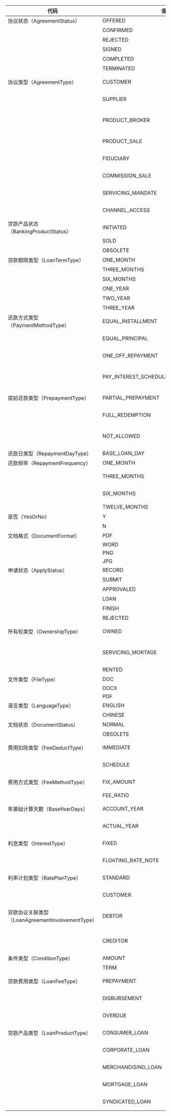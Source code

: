 | 代码                         | 值                                       | 说明       |
| ---------------------------- | ---------------------------------------- |----------|
| 协议状态（AgreementStatus）  | OFFERED                                  | 已提供      |
|                              | CONFIRMED                                | 已确认      |
|                              | REJECTED                                 | 已拒绝      |
|                              | SIGNED                                   | 已签署      |
|                              | COMPLETED                                | 已完成      |
|                              | TERMINATED                               | 已终止      |
| 协议类型（AgreementType）        | CUSTOMER                                 | 客户协议     |
|                              | SUPPLIER                                 | 供应商协议    |
|                              | PRODUCT_BROKER                           | 产品经销商协议  |
|                              | PRODUCT_SALE                             | 产品销售协议   |
|                              | FIDUCIARY                                | 信托销售协议   |
|                              | COMMISSION_SALE                          | 受托销售协议   |
|                              | SERVICING_MANDATE                        | 维护授权协议   |
|                              | CHANNEL_ACCESS                           | 渠道销售协议   |
| 贷款产品状态（BankingProductStatus） | INITIATED                                | 已建立      |
|                              | SOLD                                     | 已发布      |
|                              | OBSOLETE                                 | 已下架      |
| 贷款期限类型（LoanTermType）       | ONE_MONTH                                | 一个月      |
|                              | THREE_MONTHS                             | 三个月      |
|                              | SIX_MONTHS                               | 六个月      |
|                              | ONE_YEAR                                 | 一年       |
|                              | TWO_YEAR                                 | 两年       |
|                              | THREE_YEAR                               | 三年       |
| 还款方式类型（PaymentMethodType）    | EQUAL_INSTALLMENT                        | 等额本息     |
|                              | EQUAL_PRINCIPAL                          | 等额本金     |
|                              | ONE_OFF_REPAYMENT                        | 到期还本还息   |
|                              | PAY_INTEREST_SCHEDULE_PRINCIPAL_MATURITY | 按期付息到期还款 |
| 提前还款类型（PrepaymentType）       | PARTIAL_PREPAYMENT                       | 部分提前还款   |
|                              | FULL_REDEMPTION                          | 提前结清     |
|                              | NOT_ALLOWED                              | 不允许提前还款  |
| 还款日类型（RepaymentDayType）    | BASE_LOAN_DAY                            | 放款日      |
| 还款频率（RepaymentFrequency）     | ONE_MONTH                                | 按月       |
|                              | THREE_MONTHS                             | 按三个月     |
|                              | SIX_MONTHS                               | 按六个月     |
|                              | TWELVE_MONTHS                            | 按年       |
| 是否（YesOrNo）                | Y                                        | 是        |
|                              | N                                        | 否        |
| 文档格式（DocumentFormat）       | PDF                                      | PDF      |
|                              | WORD                                     | WORD     |
|                              | PNG                                      | PNG      |
|                              | JPG                                      | JPG      |
| 申请状态（ApplyStatus）          | RECORD                                   | 录入       |
|                              | SUBMIT                                   | 提交       |
|                              | APPROVALED                               | 批准       |
|                              | LOAN                                     | 放款       |
|                              | FINISH                                   | 结束       |
|                              | REJECTED                                 | 拒绝       |
| 所有权类型（OwnershipType）         | OWNED                                    | 完全拥有     |
|                              | SERVICING_MORTAGE                        | 拥有抵押贷款中  |
|                              | RENTED                                   | 租赁       |
| 文件类型（FileType）               | DOC                                      | DOC      |
|                              | DOCX                                     | DOCX     |
|                              | PDF                                      | PDF      |
| 语言类型（LanguageType）           | ENGLISH                                  | 英文       |
|                              | CHINESE                                  | 中文       |
| 文档状态（DocumentStatus）         | NORMAL                                   | 正常       |
|                              | OBSOLETE                                 | 废除       |
| 费用扣除类型（FeeDeductType）     | IMMEDIATE                                | 立即扣除     |
|                              | SCHEDULE                                 | 按计划扣除    |
| 费用方式类型（FeeMethodType）        | FIX_AMOUNT                               | 固定金额     |
|                              | FEE_RATIO                                | 按比例      |
| 年基础计算天数（BaseYearDays）      | ACCOUNT_YEAR                             | 会计天数360  |
|                              | ACTUAL_YEAR                              | 实际天数365  |
| 利息类型（InterestType）           | FIXED                                    | 固定利息     |
|                              | FLOATING_RATE_NOTE                       | 浮动利息     |
| 利率计划类型（RatePlanType） | STANDARD                                 | 标准利率     |
|                              | CUSTOMER                                 | 自定义利率    |
| 贷款协议关联类型（LoanAgreementInvolvementType） | DEBTOR                                   | 债务人/借方   |
|                              | CREDITOR                                 | 债权人/贷方   |
| 条件类型（ConditionType）          | AMOUNT                                   | 金额       |
|                              | TERM                                     | 期限       |
| 贷款费用类型（LoanFeeType）         | PREPAYMENT                               | 提前还款费用   |
|                              | DISBURSEMENT                             | 放款支付费用   |
|                              | OVERDUE                                  | 逾期费用     |
| 贷款产品类型（LoanProductType）  | CONSUMER_LOAN                            | 消费贷款     |
|                              | CORPORATE_LOAN             | 公司贷款     |
|                              | MERCHANDISING_LOAN         | 商品贷款     |
|                              | MORTGAGE_LOAN              | 抵押贷款     |
|                              | SYNDICATED_LOAN     | 组合贷款     |